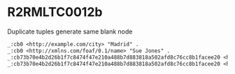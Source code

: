 
# R2RMLTC0012b
Duplicate tuples generate same blank node

```diff
_:cb0 <http://example.com/city> "Madrid" .
_:cb0 <http://xmlns.com/foaf/0.1/name> "Sue Jones" .
_:cb73b70e4b2d26b1f7c8474f47e210a488b7d883818a502afd8c76cc8b1facee20 <http://example.com/city> "London" .
_:cb73b70e4b2d26b1f7c8474f47e210a488b7d883818a502afd8c76cc8b1facee20 <http://xmlns.com/foaf/0.1/name> "Bob Smith" .
```
